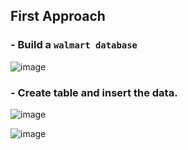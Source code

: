 ## First Approach

### - Build a `walmart database`
![image](https://github.com/deleplentie/Data-Analysis/assets/56873269/2b0b313a-1db1-4b7f-bdff-94b572838985)


### - Create table and insert the data.
![image](https://github.com/deleplentie/Data-Analysis/assets/56873269/5dfbd658-fac4-4b8b-ad39-8bfe27abf4ab)



![image](https://github.com/deleplentie/Data-Analysis/assets/56873269/893cfa85-0e49-4054-9795-f06177ae1d59)
